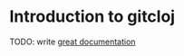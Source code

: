 # Introduction to gitcloj

TODO: write [great documentation](http://jacobian.org/writing/what-to-write/)
